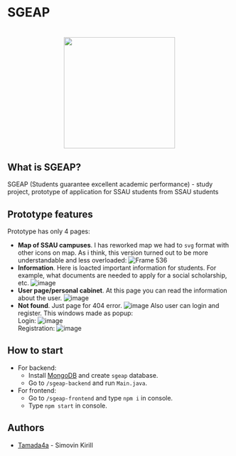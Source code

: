 # SGEAP
<h1 align="center"><img src="https://github.com/Tamada4a/sgeap/assets/99251317/16c786d2-d615-4e40-8938-90697d1534da" height="250"/></h1>

## What is SGEAP?
SGEAP (Students guarantee excellent academic performance) - study project, prototype of application for SSAU students from SSAU students

## Prototype features
Prototype has only 4 pages:
- <strong>Map of SSAU campuses</strong>. I has reworked map we had to `svg` format with other icons on map. As i think, this version turned out to be more understandable and less overloaded:
![Frame 536](https://github.com/Tamada4a/sgeap/assets/99251317/277c7f3b-8c72-4d3c-be24-ac6ee04d7acb)
- <strong>Information</strong>. Here is loacted important information for students. For example, what documents are needed to apply for a social scholarship, etc.
![image](https://github.com/Tamada4a/sgeap/assets/99251317/8d446d08-f115-4ea4-8233-5bd2015a5ca6)
- <strong>User page/personal cabinet</strong>. At this page you can read the information about the user.
![image](https://github.com/Tamada4a/sgeap/assets/99251317/aa1bc44a-f813-492f-b87a-0011393e550e)
- <strong>Not found</strong>. Just page for 404 error.
![image](https://github.com/Tamada4a/sgeap/assets/99251317/b433a17f-2e43-455c-824b-97282ecedd62)
Also user can login and register. This windows made as popup:</br>
Login:
![image](https://github.com/Tamada4a/sgeap/assets/99251317/d1b4b6e3-1586-4e54-a240-0f543fdd6a21)
</br>Registration:
![image](https://github.com/Tamada4a/sgeap/assets/99251317/5a9288e8-cc3f-4c65-a644-aa6953ed4540)
## How to start
- For backend:
  - Install [MongoDB](https://www.mongodb.com/) and create `sgeap` database.
  - Go to `/sgeap-backend` and run `Main.java`.
- For frontend:
  - Go to `/sgeap-frontend` and type `npm i` in console.
  - Type `npm start` in console.
## Authors
- [Tamada4a](https://github.com/Tamada4a) - Simovin Kirill

